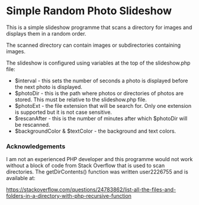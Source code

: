 # Simple Random Photo Slideshow

This is a simple slideshow programme that scans a directory for images and displays them in a random order.

The scanned directory can contain images or subdirectories containing images.

The slideshow is configured using variables at the top of the slideshow.php file:

* $interval - this sets the number of seconds a photo is displayed before the next photo is displayed.
* $photoDir - this is the path where photos or directories of photos are stored. This must be relative to the slideshow.php file.
* $photoExt - the file extension that will be search for. Only one extension is supported but it is not case sensitive.
* $rescanAfter - this is the number of minutes after which $photoDir will be rescanned.
* $backgroundColor & $textColor - the background and text colors.


### Acknowledgements
I am not an experienced PHP developer and this programme would not work without a block of code from Stack Overflow that is used to scan directories. The getDirContents() function was written user2226755 and is available at: 

https://stackoverflow.com/questions/24783862/list-all-the-files-and-folders-in-a-directory-with-php-recursive-function



